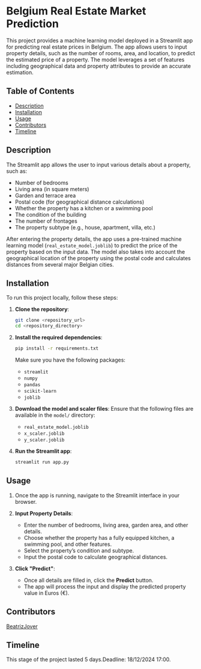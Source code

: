 # Belgium Real Estate Market Prediction

This project provides a machine learning model deployed in a Streamlit app for predicting real estate prices in Belgium. The app allows users to input property details, such as the number of rooms, area, and location, to predict the estimated price of a property. The model leverages a set of features including geographical data and property attributes to provide an accurate estimation.

## Table of Contents

- [Description](#description)
- [Installation](#installation)
- [Usage](#usage)
- [Contributors](#contributors)
- [Timeline](#timeline)

## Description

The Streamlit app allows the user to input various details about a property, such as:

- Number of bedrooms
- Living area (in square meters)
- Garden and terrace area
- Postal code (for geographical distance calculations)
- Whether the property has a kitchen or a swimming pool
- The condition of the building
- The number of frontages
- The property subtype (e.g., house, apartment, villa, etc.)

After entering the property details, the app uses a pre-trained machine learning model (`real_estate_model.joblib`) to predict the price of the property based on the input data. The model also takes into account the geographical location of the property using the postal code and calculates distances from several major Belgian cities.

## Installation

To run this project locally, follow these steps:

1. **Clone the repository**:

    ```bash
    git clone <repository_url>
    cd <repository_directory>
    ```

2. **Install the required dependencies**:

    ```bash
    pip install -r requirements.txt
    ```

   Make sure you have the following packages:
   - `streamlit`
   - `numpy`
   - `pandas`
   - `scikit-learn`
   - `joblib`  

3. **Download the model and scaler files**:
   Ensure that the following files are available in the `model/` directory:
   - `real_estate_model.joblib`
   - `x_scaler.joblib`
   - `y_scaler.joblib`

4. **Run the Streamlit app**:

    ```bash
    streamlit run app.py
    ```

## Usage

1. Once the app is running, navigate to the Streamlit interface in your browser.
2. **Input Property Details**:
   - Enter the number of bedrooms, living area, garden area, and other details.
   - Choose whether the property has a fully equipped kitchen, a swimming pool, and other features.
   - Select the property’s condition and subtype.
   - Input the postal code to calculate geographical distances.

3. **Click "Predict"**:
   - Once all details are filled in, click the **Predict** button.
   - The app will process the input and display the predicted property value in Euros (€).

## Contributors

[BeatrizJover](https://github.com/BeatrizJover)

## Timeline

This stage of the project lasted 5 days.Deadline: 18/12/2024 17:00.
